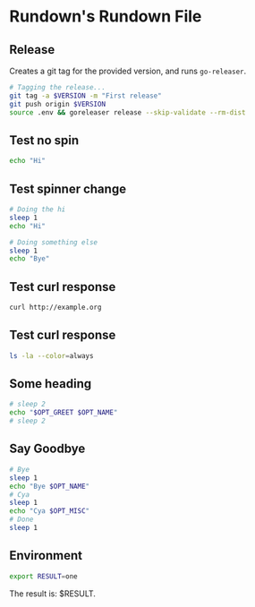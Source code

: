 <r opt="docopt" type="string" desc="An option for the document"/>

# Rundown's Rundown File


## Release <r section="release"/>

<r help>

Creates a git tag for the provided version, and runs `go-releaser`.

</r>

<r opt="version" as="VERSION" required type="string" desc="The release version (i.e. v0.4.0-beta.6)"/>

<r named-all stdout/>

``` bash
# Tagging the release...
git tag -a $VERSION -m "First release"
git push origin $VERSION
source .env && goreleaser release --skip-validate --rm-dist
```


## Test no spin <r section="test:nospin"/>

<r nospin stdout/>

``` bash
echo "Hi"
```

## Test spinner change <r section="test:spin-change"/>

<r named-all stdout/>

``` bash
# Doing the hi
sleep 1
echo "Hi"

# Doing something else
sleep 1
echo "Bye"
```

## Test curl response <r section="test:curl"/>

<r stdout spinner="Requesting..."/>

``` bash
curl http://example.org
```

## Test curl response <r section="test:ls"/>

<r stdout spinner="Executing..." nospin/>

``` bash
ls -la --color=always
```


## Some heading <r label="test:greets"/>

<r desc="Greets you by your name"/>

<r opt="name" type="string" desc="The name to greet" required/>

<r opt="greet" type="enum|hi|formal" desc="The greeting style" required/>

<r stdout/>

``` bash
# sleep 2
echo "$OPT_GREET $OPT_NAME"
# sleep 2
```


## Say Goodbye <r section="test:byee"/>

<r desc="Asks for your name, and then says goodbye, like a boss"/>

<r opt="0:name" type="string" desc="The name to greet"/>
<r opt="*:misc_stuff" type="string" desc="Other names"/>

<r reveal named-all/>

``` bash
# Bye
sleep 1
echo "Bye $OPT_NAME"
# Cya
sleep 1
echo "Cya $OPT_MISC"
# Done
sleep 1
```


## Environment <r section="test:env" />

<r capture-env spinner="Setting env..."/>

``` bash
export RESULT=one
```

The result is: <r sub-env>$RESULT</r>.